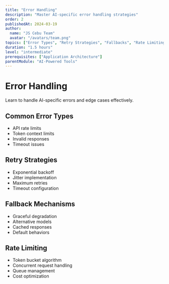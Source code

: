 ```yaml
---
title: "Error Handling"
description: "Master AI-specific error handling strategies"
order: 2
publishedAt: 2024-03-19
author:
  name: "JS Cebu Team"
  avatar: "/avatars/team.png"
topics: ["Error Types", "Retry Strategies", "Fallbacks", "Rate Limiting"]
duration: "1.5 hours"
level: "intermediate"
prerequisites: ["Application Architecture"]
parentModule: "AI-Powered Tools"
---
```


# Error Handling

Learn to handle AI-specific errors and edge cases effectively.

## Common Error Types

- API rate limits
- Token context limits
- Invalid responses
- Timeout issues

## Retry Strategies

- Exponential backoff
- Jitter implementation
- Maximum retries
- Timeout configuration

## Fallback Mechanisms

- Graceful degradation
- Alternative models
- Cached responses
- Default behaviors

## Rate Limiting

- Token bucket algorithm
- Concurrent request handling
- Queue management
- Cost optimization
